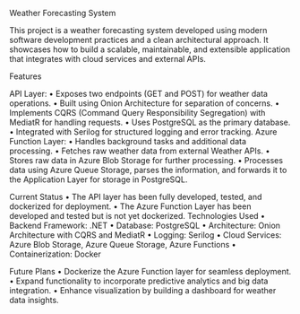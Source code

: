 Weather Forecasting System

This project is a weather forecasting system developed using modern software development practices and a clean architectural approach. It showcases how to build a scalable, maintainable, and extensible application that integrates with cloud services and external APIs.

Features

API Layer:
	•	Exposes two endpoints (GET and POST) for weather data operations.
	•	Built using Onion Architecture for separation of concerns.
	•	Implements CQRS (Command Query Responsibility Segregation) with MediatR for handling requests.
	•	Uses PostgreSQL as the primary database.
	•	Integrated with Serilog for structured logging and error tracking.
 Azure Function Layer:
	•	Handles background tasks and additional data processing.
	•	Fetches raw weather data from external Weather APIs.
	•	Stores raw data in Azure Blob Storage for further processing.
	•	Processes data using Azure Queue Storage, parses the information, and forwards it to the Application Layer for storage in PostgreSQL.

Current Status
	•	The API layer has been fully developed, tested, and dockerized for deployment.
	•	The Azure Function Layer has been developed and tested but is not yet dockerized.
Technologies Used
	•	Backend Framework: .NET
	•	Database: PostgreSQL
	•	Architecture: Onion Architecture with CQRS and MediatR
	•	Logging: Serilog
	•	Cloud Services: Azure Blob Storage, Azure Queue Storage, Azure Functions
	•	Containerization: Docker

Future Plans
	•	Dockerize the Azure Function layer for seamless deployment.
	•	Expand functionality to incorporate predictive analytics and big data integration.
	•	Enhance visualization by building a dashboard for weather data insights.


